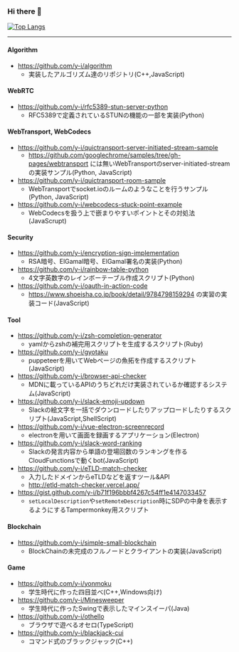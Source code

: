 ### Hi there 👋

[![Top Langs](https://github-readme-stats.vercel.app/api/top-langs/?username=y-i)](https://github.com/anuraghazra/github-readme-stats)

---

#### Algorithm
- https://github.com/y-i/algorithm
  - 実装したアルゴリズム達のリポジトリ(C++,JavaScript)

#### WebRTC
- https://github.com/y-i/rfc5389-stun-server-python
  - RFC5389で定義されているSTUNの機能の一部を実装(Python)
  
#### WebTransport, WebCodecs
- https://github.com/y-i/quictransport-server-initiated-stream-sample
  - https://github.com/googlechrome/samples/tree/gh-pages/webtransport には無いWebTransportのserver-initiated-streamの実装サンプル(Python, JavaScript)
- https://github.com/y-i/quictransport-room-sample
  - WebTransportでsocket.ioのルームのようなことを行うサンプル(Python, JavaScript)
- https://github.com/y-i/webcodecs-stuck-point-example
  - WebCodecsを扱う上で嵌まりやすいポイントとその対処法(JavaScrupt)
  
#### Security
- https://github.com/y-i/encryption-sign-implementation
  - RSA暗号、ElGamal暗号、ElGamal署名の実装(Python)
- https://github.com/y-i/rainbow-table-python
  - 4文字英数字のレインボーテーブル作成スクリプト(Python)
- https://github.com/y-i/oauth-in-action-code
  - https://www.shoeisha.co.jp/book/detail/9784798159294 の実習の実装コード(JavaScript)

#### Tool
- https://github.com/y-i/zsh-completion-generator
  - yamlからzshの補完用スクリプトを生成するスクリプト(Ruby)
- https://github.com/y-i/gyotaku
  - puppeteerを用いてWebページの魚拓を作成するスクリプト(JavaScript)
- https://github.com/y-i/browser-api-checker
  - MDNに載っているAPIのうちどれだけ実装されているか確認するシステム(JavaScript)
- https://github.com/y-i/slack-emoji-updown
  - Slackの絵文字を一括でダウンロードしたりアップロードしたりするスクリプト(JavaScript,ShellScript)
- https://github.com/y-i/vue-electron-screenrecord
  - electronを用いて画面を録画するアプリケーション(Electron)
- https://github.com/y-i/slack-word-ranking
  - Slackの発言内容から単語の登場回数のランキングを作るCloudFunctionsで動くbot(JavaScript)
- https://github.com/y-i/eTLD-match-checker
  - 入力したドメインからeTLDなどを返すツール&API
  - http://etld-match-checker.vercel.app/
- https://gist.github.com/y-i/b71f196bbbf4267c54ff1e4147033457
  - `setLocalDescription`や`setRemoteDescription`時にSDPの中身を表示するようにするTampermonkey用スクリプト

#### Blockchain
- https://github.com/y-i/simple-small-blockchain
  - BlockChainの未完成のフルノードとクライアントの実装(JavaScript)

#### Game
- https://github.com/y-i/yonmoku
  - 学生時代に作った四目並べ(C++,Windows向け)
- https://github.com/y-i/Minesweeper
  - 学生時代に作ったSwingで表示したマインスイーパ(Java)
- https://github.com/y-i/othello
  - ブラウザで遊べるオセロ(TypeScript)
- https://github.com/y-i/blackjack-cui
  - コマンド式のブラックジャック(C++)

<!--
**y-i/y-i** is a ✨ _special_ ✨ repository because its `README.md` (this file) appears on your GitHub profile.

Here are some ideas to get you started:

- 🔭 I’m currently working on ...
- 🌱 I’m currently learning ...
- 👯 I’m looking to collaborate on ...
- 🤔 I’m looking for help with ...
- 💬 Ask me about ...
- 📫 How to reach me: ...
- 😄 Pronouns: ...
- ⚡ Fun fact: ...
-->
